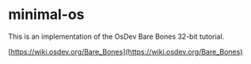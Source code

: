 # minimal-os

This is an implementation of the OsDev Bare Bones 32-bit tutorial.

[https://wiki.osdev.org/Bare_Bones](https://wiki.osdev.org/Bare_Bones)
